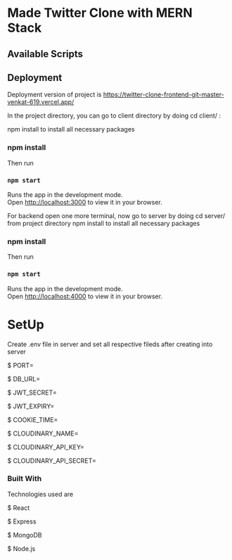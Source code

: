 
# Made Twitter Clone with MERN Stack

## Available Scripts

## Deployment

Deployment version of project is  https://twitter-clone-frontend-git-master-venkat-619.vercel.app/


In the project directory, you can go to client directory by doing cd client/ :

npm install to install all necessary packages
### npm install

Then run 
### `npm start`

Runs the app in the development mode.\
Open [http://localhost:3000](http://localhost:3000) to view it in your browser.

For backend open one more terminal, now go to server by doing cd server/ from project directory
npm install to install all necessary packages

### npm install

Then run
### `npm start`

Runs the app in the development mode.\
Open [http://localhost:4000](http://localhost:4000) to view it in your browser.

# SetUp

Create .env file in server and set all respective fileds after creating into server

$ PORT=

$ DB_URL=

$ JWT_SECRET=

$ JWT_EXPIRY=

$ COOKIE_TIME=

$ CLOUDINARY_NAME=

$ CLOUDINARY_API_KEY=

$ CLOUDINARY_API_SECRET=


### Built With

Technologies used are 

$ React

$ Express

$ MongoDB

$ Node.js
